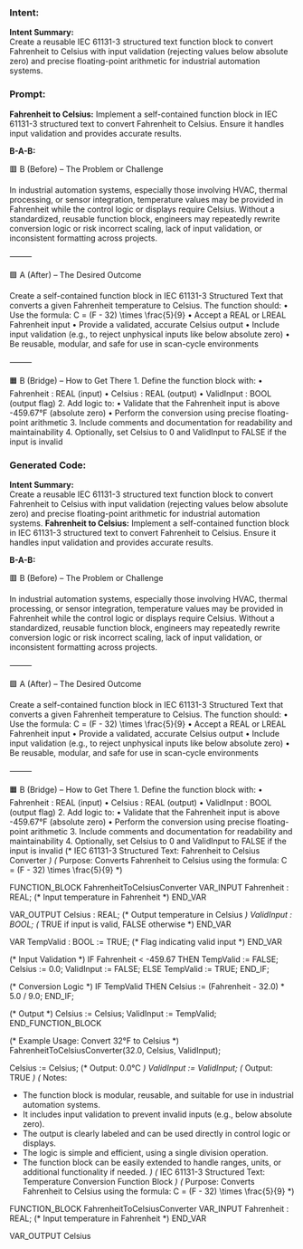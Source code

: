 ### Intent:
**Intent Summary:**  
Create a reusable IEC 61131-3 structured text function block to convert Fahrenheit to Celsius with input validation (rejecting values below absolute zero) and precise floating-point arithmetic for industrial automation systems.

### Prompt:
**Fahrenheit to Celsius:**
Implement a self-contained function block in IEC 61131-3 structured text to convert Fahrenheit to Celsius. Ensure it handles input validation and provides accurate results.


**B-A-B:**

🟥 B (Before) – The Problem or Challenge

In industrial automation systems, especially those involving HVAC, thermal processing, or sensor integration, temperature values may be provided in Fahrenheit while the control logic or displays require Celsius. Without a standardized, reusable function block, engineers may repeatedly rewrite conversion logic or risk incorrect scaling, lack of input validation, or inconsistent formatting across projects.

⸻

🟩 A (After) – The Desired Outcome

Create a self-contained function block in IEC 61131-3 Structured Text that converts a given Fahrenheit temperature to Celsius. The function should:
	•	Use the formula:
C = (F - 32) \times \frac{5}{9}
	•	Accept a REAL or LREAL Fahrenheit input
	•	Provide a validated, accurate Celsius output
	•	Include input validation (e.g., to reject unphysical inputs like below absolute zero)
	•	Be reusable, modular, and safe for use in scan-cycle environments

⸻

🟧 B (Bridge) – How to Get There
	1.	Define the function block with:
	•	Fahrenheit : REAL (input)
	•	Celsius : REAL (output)
	•	ValidInput : BOOL (output flag)
	2.	Add logic to:
	•	Validate that the Fahrenheit input is above -459.67°F (absolute zero)
	•	Perform the conversion using precise floating-point arithmetic
	3.	Include comments and documentation for readability and maintainability
	4.	Optionally, set Celsius to 0 and ValidInput to FALSE if the input is invalid

### Generated Code:
**Intent Summary:**  
Create a reusable IEC 61131-3 structured text function block to convert Fahrenheit to Celsius with input validation (rejecting values below absolute zero) and precise floating-point arithmetic for industrial automation systems.
**Fahrenheit to Celsius:**
Implement a self-contained function block in IEC 61131-3 structured text to convert Fahrenheit to Celsius. Ensure it handles input validation and provides accurate results.


**B-A-B:**

🟥 B (Before) – The Problem or Challenge

In industrial automation systems, especially those involving HVAC, thermal processing, or sensor integration, temperature values may be provided in Fahrenheit while the control logic or displays require Celsius. Without a standardized, reusable function block, engineers may repeatedly rewrite conversion logic or risk incorrect scaling, lack of input validation, or inconsistent formatting across projects.

⸻

🟩 A (After) – The Desired Outcome

Create a self-contained function block in IEC 61131-3 Structured Text that converts a given Fahrenheit temperature to Celsius. The function should:
	•	Use the formula:
C = (F - 32) \times \frac{5}{9}
	•	Accept a REAL or LREAL Fahrenheit input
	•	Provide a validated, accurate Celsius output
	•	Include input validation (e.g., to reject unphysical inputs like below absolute zero)
	•	Be reusable, modular, and safe for use in scan-cycle environments

⸻

🟧 B (Bridge) – How to Get There
	1.	Define the function block with:
	•	Fahrenheit : REAL (input)
	•	Celsius : REAL (output)
	•	ValidInput : BOOL (output flag)
	2.	Add logic to:
	•	Validate that the Fahrenheit input is above -459.67°F (absolute zero)
	•	Perform the conversion using precise floating-point arithmetic
	3.	Include comments and documentation for readability and maintainability
	4.	Optionally, set Celsius to 0 and ValidInput to FALSE if the input is invalid
(* IEC 61131-3 Structured Text: Fahrenheit to Celsius Converter *)
(* Purpose: Converts Fahrenheit to Celsius using the formula: C = (F - 32) \times \frac{5}{9} *)

FUNCTION_BLOCK FahrenheitToCelsiusConverter
VAR_INPUT
    Fahrenheit : REAL; (* Input temperature in Fahrenheit *)
END_VAR

VAR_OUTPUT
    Celsius : REAL; (* Output temperature in Celsius *)
    ValidInput : BOOL; (* TRUE if input is valid, FALSE otherwise *)
END_VAR

VAR
    TempValid : BOOL := TRUE; (* Flag indicating valid input *)
END_VAR

(* Input Validation *)
IF Fahrenheit < -459.67 THEN
    TempValid := FALSE;
    Celsius := 0.0;
    ValidInput := FALSE;
ELSE
    TempValid := TRUE;
END_IF;

(* Conversion Logic *)
IF TempValid THEN
    Celsius := (Fahrenheit - 32.0) * 5.0 / 9.0;
END_IF;

(* Output *)
Celsius := Celsius;
ValidInput := TempValid;
END_FUNCTION_BLOCK

(* Example Usage: Convert 32°F to Celsius *)
FahrenheitToCelsiusConverter(32.0, Celsius, ValidInput);

Celsius := Celsius; (* Output: 0.0°C *)
ValidInput := ValidInput; (* Output: TRUE *)
(* Notes:
- The function block is modular, reusable, and suitable for use in industrial automation systems.
- It includes input validation to prevent invalid inputs (e.g., below absolute zero).
- The output is clearly labeled and can be used directly in control logic or displays.
- The logic is simple and efficient, using a single division operation.
- The function block can be easily extended to handle ranges, units, or additional functionality if needed. *)
(* IEC 61131-3 Structured Text: Temperature Conversion Function Block *)
(* Purpose: Converts Fahrenheit to Celsius using the formula: C = (F - 32) \times \frac{5}{9} *)

FUNCTION_BLOCK FahrenheitToCelsiusConverter
VAR_INPUT
    Fahrenheit : REAL; (* Input temperature in Fahrenheit *)
END_VAR

VAR_OUTPUT
    Celsius
